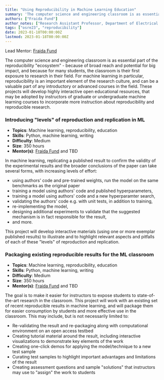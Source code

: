 ```yaml
---
title: "Using Reproducibility in Machine Learning Education"
summary: 'The computer science and engineering classroom is as essential part of the reproducibility "ecosystem" - because of broad reach and potential for big impact, and because for many students, the classroom is their first exposure to research in their field.'
authors: ["Fraida Fund"]
author_notes: ["Research Assistant Professor, Department of Electrical and Computer Engineering, New York University"]
tags: ["osre23", "reproducibility"]
date: 2023-01-18T00:00:00Z
lastmod: 2023-01-18T00:00:00Z
---
```


Lead Mentor: [Fraida Fund](mailto:ffund@nyu.edu)  

The computer science and engineering classroom is as essential part of the reproducibility "ecosystem" - because of broad reach and potential for big impact, and because for many students, the classroom is their first exposure to research in their field. For machine learning in particular, reproducibility is an important element of the research culture, and can be a valuable part of any introductory or advanced courses in the field. These projects will develop highly interactive open educational resources, that may be adopted by instructors of graduate or undergraduate machine learning courses to incorporate more instruction about reproducibility and reproducible research.

### Introducing "levels" of reproduction and replication in ML

* **Topics**: Machine learning, reproducibility, education
* **Skills**: Python, machine learning, writing
* **Difficulty**: Medium
* **Size**: 350 hours
* **Mentor(s)**: [Fraida Fund](mailto:ffund@nyu.edu) and TBD

In machine learning, replicating a published result to confirm the validity of the experimental results and the broader conclusions of the paper can take several forms, with increasing levels of effort:

* using authors' code and pre-trained weights, run the model on the same benchmarks as the original paper
* training a model using authors' code and published hyperparameters,
* training a model using authors' code and a new hyperparamter search,
* validating the authors' code e.g. with unit tests, in addition to training,
* re-implementing the model,
* designing additional experiments to validate that the suggested mechanism is in fact responsible for the result,
* and more.

This project will develop interactive materials (using one or more exemplar published results) to illustrate and to highlight relevant aspects and pitfalls of each of these "levels" of reproduction and replication.

### Packaging existing reproducible results for the ML classroom

* **Topics**: Machine learning, reproducibility, education
* **Skills**: Python, machine learning, writing
* **Difficulty**: Medium
* **Size**: 350 hours
* **Mentor(s)**: [Fraida Fund](mailto:ffund@nyu.edu) and TBD

The goal is to make it easier for instructors to expose students to state-of-the-art research in the classroom. This project will work with an existing set of recent reproducible results in machine learning, and will package them for easier consumption by students and more effective use in the classroom. This may include, but is not necessarily limited to:

* Re-validating the result and re-packaging along with computational environment on an open access testbed
* Creating tutorial material around the result, including interactive visualizations to demonstrate key elements of the work
* Creating one-click demos for applying the model/technique to a new test sample
* Curating test samples to highlight important advantages and limitations of the result
* Creating assessment questions and sample "solutions" that instructors may use to "assign" the work to students

